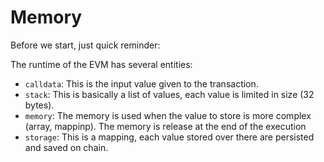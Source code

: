 # Memory

Before we start, just quick reminder:

The runtime of the EVM has several entities:

 -  `calldata`: This is the input value given to the transaction.
 -  `stack`: This is basically a list of values, each value is limited in size (32 bytes).
 -  `memory`: The memory is used when the value to store is more complex (array, mappinp). The memory is release at the end of the execution
 -  `storage`: This is a mapping, each value stored over there are persisted and saved on chain.